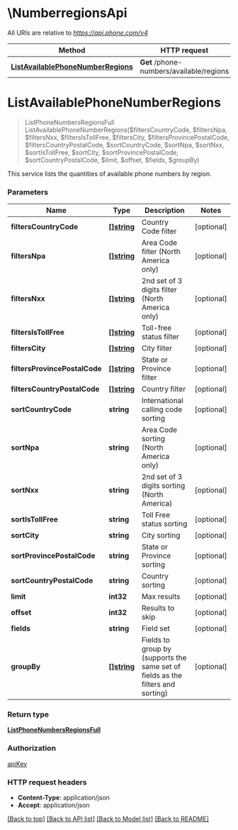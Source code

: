 # \NumberregionsApi

All URIs are relative to *https://api.phone.com/v4*

Method | HTTP request | Description
------------- | ------------- | -------------
[**ListAvailablePhoneNumberRegions**](NumberregionsApi.md#ListAvailablePhoneNumberRegions) | **Get** /phone-numbers/available/regions | 


# **ListAvailablePhoneNumberRegions**
> ListPhoneNumbersRegionsFull ListAvailablePhoneNumberRegions($filtersCountryCode, $filtersNpa, $filtersNxx, $filtersIsTollFree, $filtersCity, $filtersProvincePostalCode, $filtersCountryPostalCode, $sortCountryCode, $sortNpa, $sortNxx, $sortIsTollFree, $sortCity, $sortProvincePostalCode, $sortCountryPostalCode, $limit, $offset, $fields, $groupBy)



This service lists the quantities of available phone numbers by region.


### Parameters

Name | Type | Description  | Notes
------------- | ------------- | ------------- | -------------
 **filtersCountryCode** | [**[]string**](string.md)| Country Code filter | [optional] 
 **filtersNpa** | [**[]string**](string.md)| Area Code filter (North America only) | [optional] 
 **filtersNxx** | [**[]string**](string.md)| 2nd set of 3 digits filter (North America only) | [optional] 
 **filtersIsTollFree** | [**[]string**](string.md)| Toll-free status filter | [optional] 
 **filtersCity** | [**[]string**](string.md)| City filter | [optional] 
 **filtersProvincePostalCode** | [**[]string**](string.md)| State or Province filter | [optional] 
 **filtersCountryPostalCode** | [**[]string**](string.md)| Country filter | [optional] 
 **sortCountryCode** | **string**| International calling code sorting | [optional] 
 **sortNpa** | **string**| Area Code sorting (North America only) | [optional] 
 **sortNxx** | **string**| 2nd set of 3 digits sorting (North America) | [optional] 
 **sortIsTollFree** | **string**| Toll Free status sorting | [optional] 
 **sortCity** | **string**| City sorting | [optional] 
 **sortProvincePostalCode** | **string**| State or Province sorting | [optional] 
 **sortCountryPostalCode** | **string**| Country sorting | [optional] 
 **limit** | **int32**| Max results | [optional] 
 **offset** | **int32**| Results to skip | [optional] 
 **fields** | **string**| Field set | [optional] 
 **groupBy** | [**[]string**](string.md)| Fields to group by (supports the same set of fields as the filters and sorting) | [optional] 

### Return type

[**ListPhoneNumbersRegionsFull**](ListPhoneNumbersRegionsFull.md)

### Authorization

[apiKey](../README.md#apiKey)

### HTTP request headers

 - **Content-Type**: application/json
 - **Accept**: application/json

[[Back to top]](#) [[Back to API list]](../README.md#documentation-for-api-endpoints) [[Back to Model list]](../README.md#documentation-for-models) [[Back to README]](../README.md)

